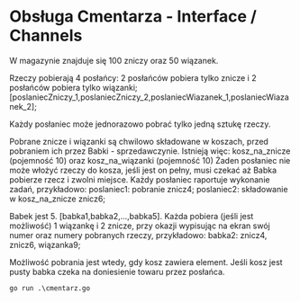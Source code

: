 # Obsługa Cmentarza - Interface / Channels

W magazynie znajduje się 100 zniczy oraz 50 wiązanek.

Rzeczy pobierają 4 posłańcy: 2 posłańców pobiera tylko znicze i 2 posłańców pobiera tylko wiązanki;
[poslaniecZniczy_1,poslaniecZniczy_2,poslaniecWiazanek_1,poslaniecWiazanek_2];

Każdy posłaniec może jednorazowo pobrać tylko jedną sztukę rzeczy.

Pobrane znicze i wiązanki są chwilowo składowane w koszach, przed pobraniem ich przez Babki - sprzedawczynie.
Istnieją więc: kosz_na_znicze (pojemność 10) oraz kosz_na_wiązanki (pojemność 10)
Żaden posłaniec nie może włożyć rzeczy do kosza, jeśli jest on pełny, musi czekać aż Babka pobierze rzecz i zwolni miejsce.
Każdy posłaniec raportuje wykonanie zadań, przykładowo:
poslaniec1: pobranie znicz4;
poslaniec2: składowanie w kosz_na_znicze znicz6;

Babek jest 5. [babka1,babka2,...,babka5].
Każda pobiera (jeśli jest możliwość) 1 wiązankę i 2 znicze, przy okazji wypisując na ekran swój numer oraz numery pobranych rzeczy, przykładowo:
babka2: znicz4, znicz6, wiązanka9;

Możliwość pobrania jest wtedy, gdy kosz zawiera element. Jeśli kosz jest pusty babka czeka na doniesienie towaru przez posłańca.

```
go run .\cmentarz.go
```
